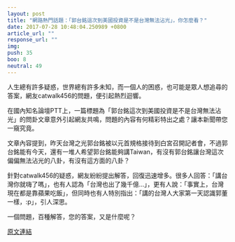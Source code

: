 ```yaml
---
layout: post
title: "網路熱門話題：「郭台銘這次到美國投資是不是台灣無法沾光」，你怎麼看？"
date: 2017-07-28 10:48:04.250989 +0800
article_url: ""
response_url: ""
img: 
push: 35
boo: 8
neutral: 49
---
```


人生總有許多疑惑，世界總有許多未知，而一個人的困惑，也可能是眾人想追尋的答案，網友catwalk456的問題，便引起熱烈迴響。

在國內知名論壇PTT上，一篇標題為「郭台銘這次到美國投資是不是台灣無法沾光」的問卦文章意外引起網友共鳴，問題的內容有何精彩特出之處？讓本新聞帶您一窺究竟。

文章內容提到，昨天台灣之光郭台銘被以元首規格接待到白宮召開記者會，不過郭台銘能有今天，還有一堆人希望郭台銘能夠講Taiwan，有沒有郭台銘讓台灣這次偏偏無法沾光的八卦，有沒有這方面的八卦？

針對catwalk456的疑惑，網友紛紛提出解答，回復迅速增多。很多人回答：「講台灣你就嗨了嗎」，也有人認為「台灣也出了幾千億...」，更有人說：「事實上，台灣現在都是靠蘋果吃飯」，但同時也有人特別指出：「講的台灣人大家第一天認識郭董一樣，:p」，引人深思。

一個問題，百種解答，您的答案，又是什麼呢？

<a href = "https://www.ptt.cc/bbs/Gossiping/M.1501200892.A.A3E.html">原文連結</a>

